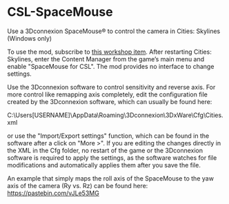 # CSL-SpaceMouse
Use a 3Dconnexion SpaceMouse® to control the camera in Cities: Skylines (Windows only)

To use the mod, subscribe to [this workshop item](https://steamcommunity.com/sharedfiles/filedetails/?id=2021361606). After restarting Cities: Skylines, enter the Content Manager from the game’s main menu and enable "SpaceMouse for CSL". The mod provides no interface to change settings.

Use the 3Dconnexion software to control sensitivity and reverse axis. For more control like remapping axis completely, edit the configuration file created by the 3Dconnexion software, which can usually be found here:

C:\Users\[USERNAME]\AppData\Roaming\3Dconnexion\3DxWare\Cfg\Cities.xml

or use the "Import/Export settings" function, which can be found in the software after a click on "More >". If you are editing the changes directly in the XML in the Cfg folder, no restart of the game or the 3Dconnexion software is required to apply the settings, as the software watches for file modifications and automatically applies them after you save the file.

An example that simply maps the roll axis of the SpaceMouse to the yaw axis of the camera (Ry vs. Rz) can be found here:
https://pastebin.com/vJLe53MG
